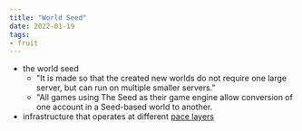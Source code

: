 ```yaml
---
title: "World Seed"
date: 2022-01-19
tags:
- fruit
---
```


-  the world seed
	-  "It is made so that the created new worlds do not require one large server, but can run on multiple smaller servers."
	-  "All games using The Seed as their game engine allow conversion of one account in a Seed-based world to another.
-  infrastructure that operates at different [pace layers](thoughts/pace%20layers.md)